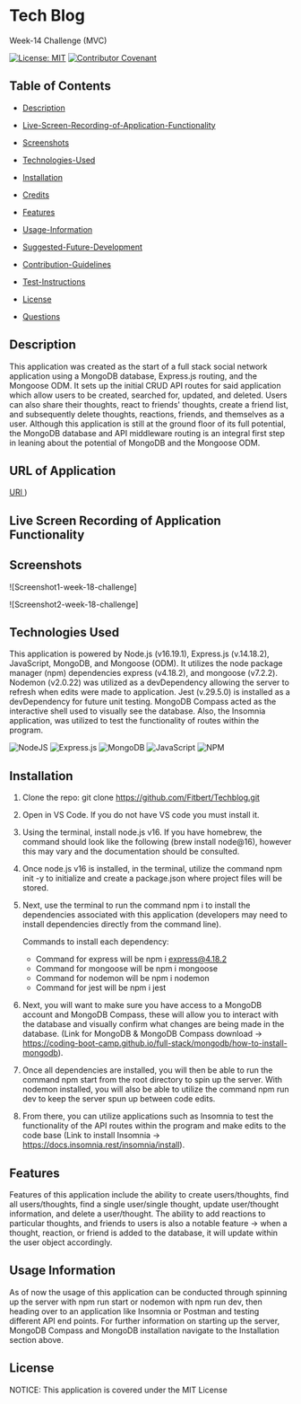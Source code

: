 # Tech Blog

Week-14 Challenge (MVC)

[![License: MIT](https://img.shields.io/badge/License-MIT-yellow.svg)](https://opensource.org/licenses/MIT) [![Contributor Covenant](https://img.shields.io/badge/Contributor%20Covenant-2.1-4baaaa.svg)](code_of_conduct.md)

## Table of Contents

- [Description](#description)

- [Live-Screen-Recording-of-Application-Functionality](#live-screen-recording-of-application-functionality)

- [Screenshots](#screenshots)

- [Technologies-Used](#technologies-used)

- [Installation](#installation)

- [Credits](#credits)

- [Features](#features)

- [Usage-Information](#usage-information)

- [Suggested-Future-Development](#suggested-future-development)

- [Contribution-Guidelines](#contribution-guidelines)

- [Test-Instructions](#test-instructions)

- [License](#license)

- [Questions](#questions)

## Description

This application was created as the start of a full stack social network application using a MongoDB database, Express.js routing, and the Mongoose ODM. It sets up the initial CRUD API routes for said application which allow users to be created, searched for, updated, and deleted. Users can also share their thoughts, react to friends' thoughts, create a friend list, and subsequently delete thoughts, reactions, friends, and themselves as a user. Although this application is still at the ground floor of its full potential, the MongoDB database and API middleware routing is an integral first step in leaning about the potential of MongoDB and the Mongoose ODM.

## URL of Application
[URl ](https://whispering-cove-34404-6b31b6932b91.herokuapp.com/))

## Live Screen Recording of Application Functionality



## Screenshots

![Screenshot1-week-18-challenge]

![Screenshot2-week-18-challenge]

## Technologies Used

This application is powered by Node.js (v16.19.1), Express.js (v.14.18.2), JavaScript, MongoDB, and Mongoose (ODM). It utilizes the node package manager (npm) dependencies express (v4.18.2), and mongoose (v7.2.2). Nodemon (v2.0.22) was utilized as a devDependency allowing the server to refresh when edits were made to application. Jest (v.29.5.0) is installed as a devDependency for future unit testing. MongoDB Compass acted as the interactive shell used to visually see the database. Also, the Insomnia application, was utilized to test the functionality of routes within the program.

![NodeJS](https://img.shields.io/badge/node.js-6DA55F?style=for-the-badge&logo=node.js&logoColor=white)
![Express.js](https://img.shields.io/badge/express.js-%23404d59.svg?style=for-the-badge&logo=express&logoColor=%2361DAFB)
![MongoDB](https://img.shields.io/badge/MongoDB-%234ea94b.svg?style=for-the-badge&logo=mongodb&logoColor=white)
![JavaScript](https://img.shields.io/badge/javascript-%23323330.svg?style=for-the-badge&logo=javascript&logoColor=%23F7DF1E)
![NPM](https://img.shields.io/badge/NPM-%23CB3837.svg?style=for-the-badge&logo=npm&logoColor=white)

## Installation

1. Clone the repo:
   git clone https://github.com/Fitbert/Techblog.git

2. Open in VS Code. If you do not have VS code you must install it.

3. Using the terminal, install node.js v16. If you have homebrew, the command should look like the following (brew install node@16), however this may vary and the documentation should be consulted.

4. Once node.js v16 is installed, in the terminal, utilize the command npm init -y to initialize and create a package.json where project files will be stored.

5. Next, use the terminal to run the command npm i to install the dependencies associated with this application (developers may need to install dependencies directly from the command line).

   Commands to install each dependency:

   - Command for express will be npm i express@4.18.2
   - Command for mongoose will be npm i mongoose
   - Command for nodemon will be npm i nodemon
   - Command for jest will be npm i jest

6. Next, you will want to make sure you have access to a MongoDB account and MongoDB Compass, these will allow you to interact with the database and visually confirm what changes are being made in the database. (Link for MongoDB & MongoDB Compass download -> https://coding-boot-camp.github.io/full-stack/mongodb/how-to-install-mongodb).

7. Once all dependencies are installed, you will then be able to run the command npm start from the root directory to spin up the server. With nodemon installed, you will also be able to utilize the command npm run dev to keep the server spun up between code edits.

8. From there, you can utilize applications such as Insomnia to test the functionality of the API routes within the program and make edits to the code base (Link to install Insomnia -> https://docs.insomnia.rest/insomnia/install).



## Features

Features of this application include the ability to create users/thoughts, find all users/thoughts, find a single user/single thought, update user/thought information, and delete a user/thought. The ability to add reactions to particular thoughts, and friends to users is also a notable feature -> when a thought, reaction, or friend is added to the database, it will update within the user object accordingly.

## Usage Information

As of now the usage of this application can be conducted through spinning up the server with npm run start or nodemon with npm run dev, then heading over to an application like Insomnia or Postman and testing different API end points. For further information on starting up the server, MongoDB Compass and MongoDB installation navigate to the Installation section above.




## License

NOTICE: This application is covered under the MIT License


